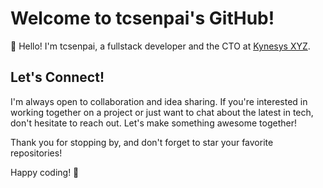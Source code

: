 # Welcome to tcsenpai's GitHub!

👋 Hello! I'm tcsenpai, a fullstack developer and the CTO at [Kynesys XYZ](https://kynesys.xyz). 

## Let's Connect!
I'm always open to collaboration and idea sharing. 
If you're interested in working together on a project or just want to chat about the latest in tech, don't hesitate to reach out. 
Let's make something awesome together!

Thank you for stopping by, and don't forget to star your favorite repositories!

Happy coding! 🚀
